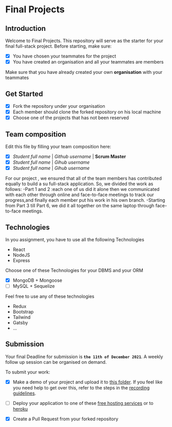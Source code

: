 # Final Projects

## Introduction

Welcome to Final Projects. This repository will serve as the starter for your final full-stack project.
Before starting, make sure:

- [x] You have chosen your teammates for the project
- [x] You have created an organisation and all your teammates are members

Make sure that you have already created your own **organisation** with your teammates

## Get Started

- [x] Fork the repository under your organisation
- [x] Each member should clone the forked repository on his local machine
- [x] Choose one of the projects that has not been reserved

## Team composition

Edit this file by filling your team composition here:

- [x] _Student full name_ | _Github username_ | **Scrum Master**
- [x] _Student full name_ | _Gihub username_
- [x] _Student full name_ | _Gihub username_

For our project , we ensured that all of the team members has contributed equally to build a su full-stack application. So, we divided the work as follows: -Part 1 and 2 :each one of us did it alone then we communicated with each other through online and face-to-face meetings to track our progress,and finally each member put his work in his own branch. -Starting from Part 3 till Part 6, we did it all together on the same laptop through face-to-face meetings.

## Technologies

In you assignment, you have to use all the following Technologies

- React
- NodeJS
- Express

Choose one of these Technologies for your DBMS and your ORM

- [x] MongoDB + Mongoose
- [ ] MySQL + Sequelize

Feel free to use any of these technologies

- Redux
- Bootstrap
- Tailwind
- Gatsby
- ...

## Submission

Your final Deadline for submission is **`the 11th of December 2021`**. A weekly follow up session can be organised on demand.

To submit your work:

- [x] Make a demo of your project and upload it to [this folder](https://drive.google.com/drive/folders/14ndlnd1BK9EF7XdZLrgrNdtidr3X-r0a?usp=sharing). If you feel like you need help to get over this, refer to the steps in the [recording guidelines](./RECORDING.md).
- [ ] Deploy your application to one of these [free hosting services](https://blogs.devchallenges.io/posts/tJ26U8MhZTPgBSRSwpqr) or to [heroku](https://www.heroku.com/)

- [x] Create a Pull Request from your forked repository

